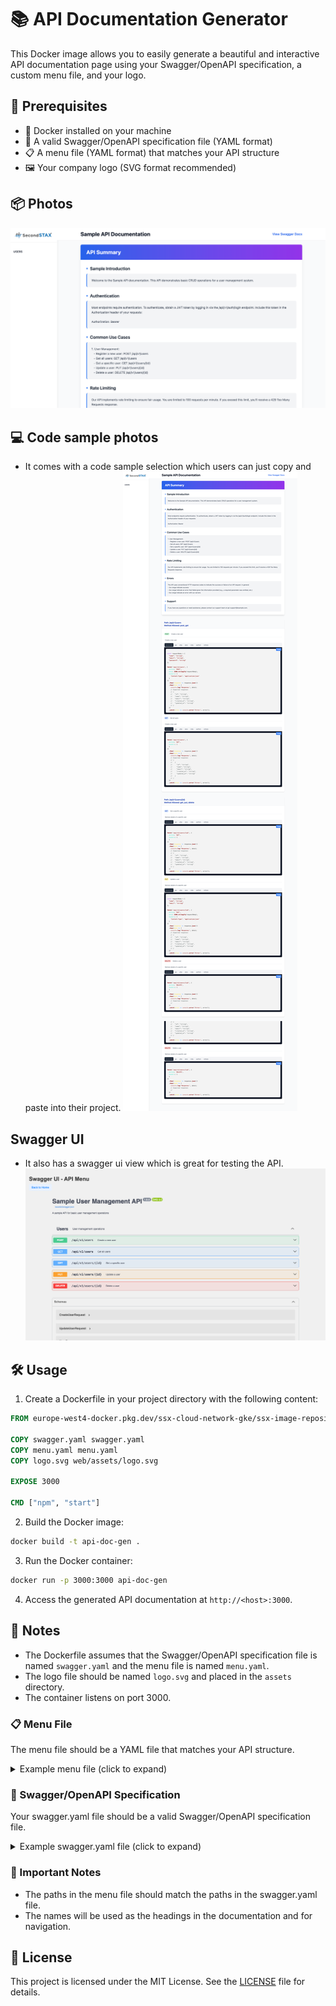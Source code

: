 # 📚 API Documentation Generator

This Docker image allows you to easily generate a beautiful and interactive API documentation page using your Swagger/OpenAPI specification, a custom menu file, and your logo.

## 🚀 Prerequisites

- 🐳 Docker installed on your machine
- 📄 A valid Swagger/OpenAPI specification file (YAML format)
- 📋 A menu file (YAML format) that matches your API structure
- 🖼️ Your company logo (SVG format recommended)

## 📦 Photos

![Screenshot 1](/screenshots/photo1.png)

## 💻 Code sample photos

- It comes with a code sample selection which users can just copy and paste into their project.
![Screenshot 3](/screenshots/photo3.png)

## Swagger UI
- It also has a swagger ui view which is great for testing the API.
![Screenshot 4](/screenshots/photo4.png)

## 🛠️ Usage

1. Create a Dockerfile in your project directory with the following content:


```dockerfile
FROM europe-west4-docker.pkg.dev/ssx-cloud-network-gke/ssx-image-repository/api-doc-gen:latest

COPY swagger.yaml swagger.yaml
COPY menu.yaml menu.yaml
COPY logo.svg web/assets/logo.svg

EXPOSE 3000

CMD ["npm", "start"]
```

2. Build the Docker image:

```bash
docker build -t api-doc-gen .
```

3. Run the Docker container:

```bash
docker run -p 3000:3000 api-doc-gen
```


4. Access the generated API documentation at `http://<host>:3000`.

## 📝 Notes

- The Dockerfile assumes that the Swagger/OpenAPI specification file is named `swagger.yaml` and the menu file is named `menu.yaml`.
- The logo file should be named `logo.svg` and placed in the `assets` directory.
- The container listens on port 3000.

### 📋 Menu File

The menu file should be a YAML file that matches your API structure.

<details>
<summary>Example menu file (click to expand)</summary>

```yaml
version: 1.0.0
title: Sample API Documentation
Summary:
  - name: Sample Introduction
    content: |
      Welcome to the Sample API documentation. This API demonstrates basic CRUD operations for a user management system.

  - name: Authentication
    content: |
      Most endpoints require authentication. To authenticate, obtain a JWT token by logging in via the /api/v1/auth/login endpoint. Include this token in the Authorization header of your requests:
      
      Authorization: Bearer <your_token_here>

  - name: Common Use Cases
    content: |
      1. User Management:
         - Register a new user: POST /api/v1/users
         - Get all users: GET /api/v1/users
         - Get a specific user: GET /api/v1/users/{id}
         - Update a user: PUT /api/v1/users/{id}
         - Delete a user: DELETE /api/v1/users/{id}

  - name: Rate Limiting
    content: |
      Our API implements rate limiting to ensure fair usage. You are limited to 100 requests per minute. If you exceed this limit, you'll receive a 429 Too Many Requests response.

  - name: Errors
    content: |
      The API uses conventional HTTP response codes to indicate the success or failure of an API request. In general:
      - 2xx range indicate success
      - 4xx range indicate an error that failed given the information provided (e.g., a required parameter was omitted, etc.)
      - 5xx range indicate an error with our servers

  - name: Support
    content: |
      If you have any questions or need assistance, please contact our support team at api-support@example.com.

Users:
  - name: Create User
    path: /api/v1/users
    description: Create a new user
  - name: Get All Users
    path: /api/v1/users
    description: Retrieve a list of all users
  - name: Get User
    path: /api/v1/users/{id}
    description: Retrieve details of a specific user
  - name: Update User
    path: /api/v1/users/{id}
    description: Update details of a specific user
  - name: Delete User
    path: /api/v1/users/{id}
    description: Delete a specific user
```
</details>

### 📄 Swagger/OpenAPI Specification

Your swagger.yaml file should be a valid Swagger/OpenAPI specification file.

<details>
<summary>Example swagger.yaml file (click to expand)</summary>

```yaml
openapi: 3.0.0
info:
  title: Sample User Management API
  version: 1.0.0
  description: A sample API for basic user management operations

tags:
  - name: Users
    description: User management operations

paths:
  /api/v1/users:
    post:
      summary: Create a new user
      tags:
        - Users
      requestBody:
        required: true
        content:
          application/json:
            schema:
              $ref: '#/components/schemas/CreateUserRequest'
      responses:
        '201':
          description: User created successfully
          content:
            application/json:
              schema:
                $ref: '#/components/schemas/UserResponse'
        '400':
          $ref: '#/components/responses/BadRequestError'
    get:
      summary: Get all users
      tags:
        - Users
      parameters:
        - in: query
          name: page
          schema:
            type: integer
        - in: query
          name: limit
          schema:
            type: integer
      responses:
        '200':
          description: Successfully retrieved users
          content:
            application/json:
              schema:
                type: array
                items:
                  $ref: '#/components/schemas/UserResponse'
        '401':
          $ref: '#/components/responses/UnauthorizedError'

  /api/v1/users/{id}:
    get:
      summary: Get a specific user
      tags:
        - Users
      parameters:
        - in: path
          name: id
          required: true
          schema:
            type: string
      responses:
        '200':
          description: Successfully retrieved user
          content:
            application/json:
              schema:
                $ref: '#/components/schemas/UserResponse'
        '404':
          $ref: '#/components/responses/NotFoundError'
    put:
      summary: Update a user
      tags:
        - Users
      parameters:
        - in: path
          name: id
          required: true
          schema:
            type: string
      requestBody:
        required: true
        content:
          application/json:
            schema:
              $ref: '#/components/schemas/UpdateUserRequest'
      responses:
        '200':
          description: User updated successfully
          content:
            application/json:
              schema:
                $ref: '#/components/schemas/UserResponse'
        '400':
          $ref: '#/components/responses/BadRequestError'
        '404':
          $ref: '#/components/responses/NotFoundError'
    delete:
      summary: Delete a user
      tags:
        - Users
      parameters:
        - in: path
          name: id
          required: true
          schema:
            type: string
      responses:
        '204':
          description: User deleted successfully
        '404':
          $ref: '#/components/responses/NotFoundError'

components:
  schemas:
    CreateUserRequest:
      type: object
      required:
        - name
        - email
        - password
      properties:
        name:
          type: string
        email:
          type: string
        password:
          type: string

    UpdateUserRequest:
      type: object
      properties:
        name:
          type: string
        email:
          type: string

    UserResponse:
      type: object
      properties:
        id:
          type: string
        name:
          type: string
        email:
          type: string
        created_at:
          type: string
          format: date-time
        updated_at:
          type: string
          format: date-time

  responses:
    BadRequestError:
      description: Bad request
      content:
        application/json:
          schema:
            type: object
            properties:
              message:
                type: string

    UnauthorizedError:
      description: Unauthorized
      content:
        application/json:
          schema:
            type: object
            properties:
              message:
                type: string

    NotFoundError:
      description: Not found
      content:
        application/json:
          schema:
            type: object
            properties:
              message:
                type: string
```
</details>

### 🔗 Important Notes

- The paths in the menu file should match the paths in the swagger.yaml file.
- The names will be used as the headings in the documentation and for navigation.

## 📜 License

This project is licensed under the MIT License. See the [LICENSE](LICENSE) file for details.
